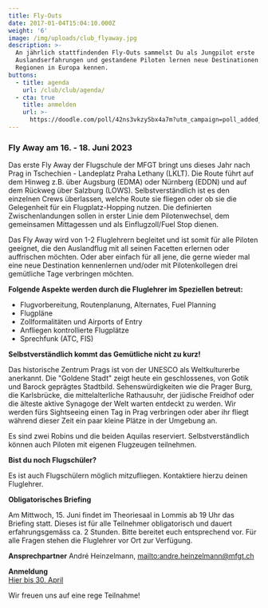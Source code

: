 ```yaml
---
title: Fly-Outs
date: 2017-01-04T15:04:10.000Z
weight: '6'
image: /img/uploads/club_flyaway.jpg
description: >-
  An jährlich stattfindenden Fly-Outs sammelst Du als Jungpilot erste
  Auslandserfahrungen und gestandene Piloten lernen neue Destinationen und
  Regionen in Europa kennen.
buttons:
  - title: agenda
    url: /club/club/agenda/
  - cta: true
    title: anmelden
    url: >-
      https://doodle.com/poll/42ns3vkzy5bx4a7m?utm_campaign=poll_added_participant_admin&utm_medium=email&utm_source=poll_transactional&utm_content=gotopoll-cta#table
---
```

### Fly Away am 16. - 18. Juni 2023

Das erste Fly Away der Flugschule der MFGT bringt uns dieses Jahr nach Prag in Tschechien - Landeplatz Praha Lethany (LKLT). Die Route führt auf dem Hinweg z.B. über Augsburg (EDMA) oder Nürnberg (EDDN) und auf dem Rückweg über Salzburg (LOWS). Selbstverständlich ist es den einzelnen Crews überlassen, welche Route sie fliegen oder ob sie die Gelegenheit für ein Flugplatz-Hopping nutzen. Die definierten Zwischenlandungen sollen in erster Linie dem Pilotenwechsel, dem gemeinsamen Mittagessen und als Einflugzoll/Fuel Stop dienen.

Das Fly Away wird von 1-2 Fluglehrern begleitet und ist somit für alle Piloten geeignet, die den Auslandflug mit all seinen Facetten erlernen oder auffrischen möchten. Oder aber einfach für all jene, die gerne wieder mal eine neue Destination kennenlernen und/oder mit Pilotenkollegen drei gemütliche Tage verbringen möchten.

**Folgende Aspekte werden durch die Fluglehrer im Speziellen betreut:**

* Flugvorbereitung, Routenplanung, Alternates, Fuel Planning
* Flugpläne
* Zollformalitäten und Airports of Entry
* Anfliegen kontrollierte Flugplätze
* Sprechfunk (ATC, FIS)

**Selbstverständlich kommt das Gemütliche nicht zu kurz!**

Das historische Zentrum Prags ist von der UNESCO als Weltkulturerbe anerkannt. Die "Goldene Stadt" zeigt heute ein geschlossenes, von Gotik und Barock geprägtes Stadtbild. Sehenswürdigkeiten wie die Prager Burg, die Karlsbrücke, die mittelalterliche Rathausuhr, der jüdische Freidhof oder die älteste aktive Synagoge der Welt warten entdeckt zu werden. Wir werden fürs Sightseeing einen Tag in Prag verbringen oder aber ihr fliegt während dieser Zeit ein paar kleine Plätze in der Umgebung an.

Es sind zwei Robins und die beiden Aquilas reserviert. Selbstverständlich können auch Piloten mit eigenen Flugzeugen teilnehmen.

**Bist du noch Flugschüler?**

Es ist auch Flugschülern möglich mitzufliegen. Kontaktiere hierzu deinen Fluglehrer.

**Obligatorisches Briefing**

Am Mittwoch, 15. Juni findet im Theoriesaal in Lommis ab 19 Uhr das Briefing statt. Dieses ist für alle Teilnehmer obligatorisch und dauert erfahrungsgemäss ca. 2 Stunden. Bitte bereitet euch entsprechend vor. Für alle Fragen stehen die Fluglehrer vor Ort zur Verfügung.

**Ansprechpartner**
André Heinzelmann, <mailto:andre.heinzelmann@mfgt.ch>

**Anmeldung**\
[Hier bis  30. April](https://xoyondo.com/dp/1emH6HZap2aV3Lg/ZZ7PIS6iOo)

Wir freuen uns auf eine rege Teilnahme!
